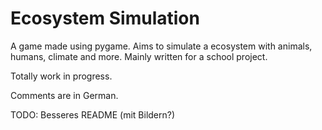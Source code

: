 # Ecosystem Simulation

A game made using pygame. Aims to simulate a ecosystem with animals, humans, climate and more.
Mainly written for a school project.

Totally work in progress.

Comments are in German.

TODO: Besseres README (mit Bildern?)
